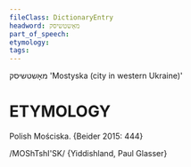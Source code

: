 ```yaml
---
fileClass: DictionaryEntry
headword: מאָשטשיסק
part_of_speech: 
etymology: 
tags: 
---
```

מאָשטשיסק
'Mostyska (city in western Ukraine)'

ETYMOLOGY
===========
Polish Mościska. 
{Beider 2015: 444}

/MOShTshI'SK/ {Yiddishland, Paul Glasser}